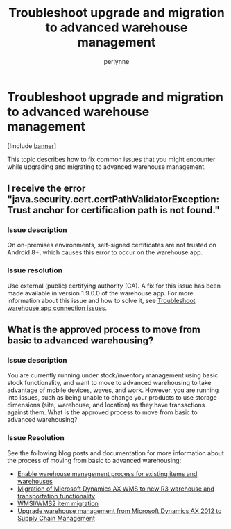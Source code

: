 ﻿---
# required metadata

title: Troubleshoot upgrade and migration to advanced warehouse management
description: This topic describes how to fix common issues that you might encounter while upgrading and migrating to advanced warehouse management.
author: perlynne
manager: tfehr
ms.date: 10/19/2020
ms.topic: article
ms.prod: 
ms.service: dynamics-ax-applications
ms.technology: 

# optional metadata

ms.search.form: 
# ROBOTS: 
audience: Application user
# ms.devlang: 
ms.reviewer: kamaybac
ms.search.scope: Core, Operations
# ms.tgt_pltfrm: 
ms.custom: 
ms.assetid: 
ms.search.region: Global
# ms.search.industry: 
ms.author: perlynne
ms.search.validFrom: 2020-10-19
ms.dyn365.ops.version: 10.0.15
---

# Troubleshoot upgrade and migration to advanced warehouse management

[!include [banner](../includes/banner.md)]

This topic describes how to fix common issues that you might encounter while upgrading and migrating to advanced warehouse management.

## I receive the error "java.security.cert.certPathValidatorException: Trust anchor for certification path is not found."

### Issue description

On on-premises environments, self-signed certificates are not trusted on Android 8+, which causes this error to occur on the warehouse app.

### Issue resolution

Use external (public) certifying authority (CA). A fix for this issue has been made available in version 1.9.0.0 of the warehouse app. For more information about this issue and how to solve it, see [Troubleshoot warehouse app connection issues](troubleshoot-warehouse-app-connection.md).

## What is the approved process to move from basic to advanced warehousing?

### Issue description

You are currently running under stock/inventory management using basic stock functionality, and want to move to advanced warehousing to take advantage of mobile devices, waves, and work. However, you are running into issues, such as being unable to change your products to use storage dimensions (site, warehouse, and location) as they have transactions against them. What is the approved process to move from basic to advanced warehousing?

### Issue Resolution

See the following blog posts and documentation for more information about the process of moving from basic to advanced warehousing:

- [Enable warehouse management process for existing items and warehouses](https://cleverax.wordpress.com/2017/12/06/d365fo-enable-warehouse-management-process-for-existing-items-and-warehouses/)
- [Migration of Microsoft Dynamics AX WMS to new R3 warehouse and transportation functionality](https://cloudblogs.microsoft.com/dynamics365/no-audience/2015/08/17/migration-of-microsoft-dynamics-ax-wms-to-new-r3-warehouse-and-transportation-functionality/)
- [WMSI/WMS2 item migration](https://cloudblogs.microsoft.com/dynamics365/no-audience/2018/05/03/wmsiwms2-item-migration/)
- [Upgrade warehouse management from Microsoft Dynamics AX 2012 to Supply Chain Management](https://docs.microsoft.com/en-us/dynamics365/supply-chain/warehousing/upgrade-migration-warehouse-management-processes)